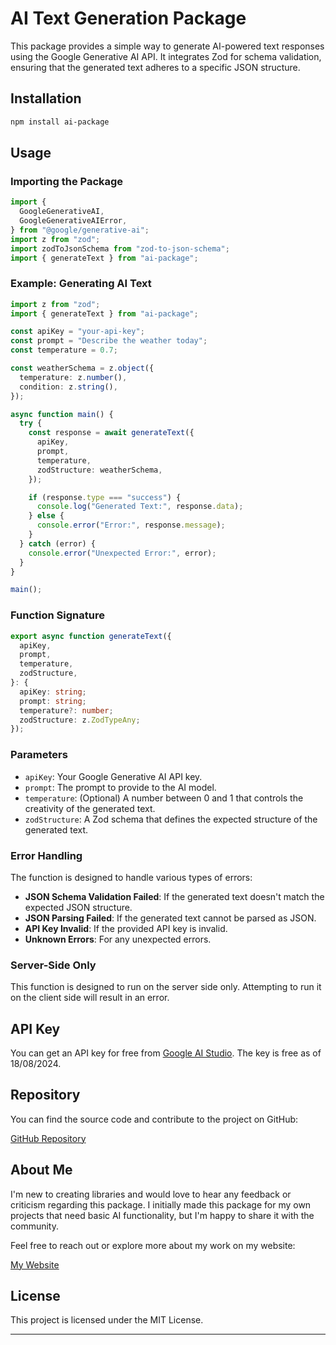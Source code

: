 # AI Text Generation Package

This package provides a simple way to generate AI-powered text responses using the Google Generative AI API. It integrates Zod for schema validation, ensuring that the generated text adheres to a specific JSON structure.

## Installation

```bash
npm install ai-package
```

## Usage

### Importing the Package

```typescript
import {
  GoogleGenerativeAI,
  GoogleGenerativeAIError,
} from "@google/generative-ai";
import z from "zod";
import zodToJsonSchema from "zod-to-json-schema";
import { generateText } from "ai-package";
```

### Example: Generating AI Text

```typescript
import z from "zod";
import { generateText } from "ai-package";

const apiKey = "your-api-key";
const prompt = "Describe the weather today";
const temperature = 0.7;

const weatherSchema = z.object({
  temperature: z.number(),
  condition: z.string(),
});

async function main() {
  try {
    const response = await generateText({
      apiKey,
      prompt,
      temperature,
      zodStructure: weatherSchema,
    });

    if (response.type === "success") {
      console.log("Generated Text:", response.data);
    } else {
      console.error("Error:", response.message);
    }
  } catch (error) {
    console.error("Unexpected Error:", error);
  }
}

main();
```

### Function Signature

```typescript
export async function generateText({
  apiKey,
  prompt,
  temperature,
  zodStructure,
}: {
  apiKey: string;
  prompt: string;
  temperature?: number;
  zodStructure: z.ZodTypeAny;
});
```

### Parameters

- `apiKey`: Your Google Generative AI API key.
- `prompt`: The prompt to provide to the AI model.
- `temperature`: (Optional) A number between 0 and 1 that controls the creativity of the generated text.
- `zodStructure`: A Zod schema that defines the expected structure of the generated text.

### Error Handling

The function is designed to handle various types of errors:

- **JSON Schema Validation Failed**: If the generated text doesn't match the expected JSON structure.
- **JSON Parsing Failed**: If the generated text cannot be parsed as JSON.
- **API Key Invalid**: If the provided API key is invalid.
- **Unknown Errors**: For any unexpected errors.

### Server-Side Only

This function is designed to run on the server side only. Attempting to run it on the client side will result in an error.

## API Key

You can get an API key for free from [Google AI Studio](https://aistudio.google.com/app/apikey). The key is free as of 18/08/2024.

## Repository

You can find the source code and contribute to the project on GitHub:

[GitHub Repository](https://github.com/Arinji2/ai-package)

## About Me

I'm new to creating libraries and would love to hear any feedback or criticism regarding this package. I initially made this package for my own projects that need basic AI functionality, but I'm happy to share it with the community.

Feel free to reach out or explore more about my work on my website:

[My Website](https://www.arinji.com)

## License

This project is licensed under the MIT License.

---
